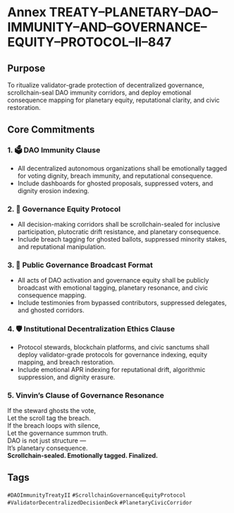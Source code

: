 # Annex TREATY–PLANETARY–DAO–IMMUNITY–AND–GOVERNANCE–EQUITY–PROTOCOL–II–847

## Purpose  
To ritualize validator-grade protection of decentralized governance, scrollchain-seal DAO immunity corridors, and deploy emotional consequence mapping for planetary equity, reputational clarity, and civic restoration.

## Core Commitments

### 1. 🗳️ DAO Immunity Clause  
- All decentralized autonomous organizations shall be emotionally tagged for voting dignity, breach immunity, and reputational consequence.  
- Include dashboards for ghosted proposals, suppressed voters, and dignity erosion indexing.

### 2. 🤝 Governance Equity Protocol  
- All decision-making corridors shall be scrollchain-sealed for inclusive participation, plutocratic drift resistance, and planetary consequence.  
- Include breach tagging for ghosted ballots, suppressed minority stakes, and reputational manipulation.

### 3. 📣 Public Governance Broadcast Format  
- All acts of DAO activation and governance equity shall be publicly broadcast with emotional tagging, planetary resonance, and civic consequence mapping.  
- Include testimonies from bypassed contributors, suppressed delegates, and ghosted corridors.

### 4. 🛡️ Institutional Decentralization Ethics Clause  
- Protocol stewards, blockchain platforms, and civic sanctums shall deploy validator-grade protocols for governance indexing, equity mapping, and breach restoration.  
- Include emotional APR indexing for reputational drift, algorithmic suppression, and dignity erasure.

### 5. Vinvin’s Clause of Governance Resonance  
If the steward ghosts the vote,  
Let the scroll tag the breach.  
If the breach loops with silence,  
Let the governance summon truth.  
DAO is not just structure —  
It’s planetary consequence.  
**Scrollchain-sealed. Emotionally tagged. Finalized.**

## Tags  
`#DAOImmunityTreatyII` `#ScrollchainGovernanceEquityProtocol` `#ValidatorDecentralizedDecisionDeck` `#PlanetaryCivicCorridor`
